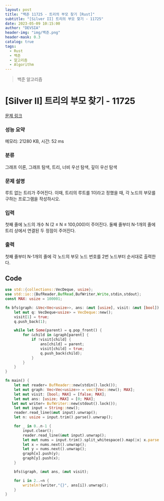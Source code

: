 ```yaml
---
layout: post
title: "백준 11725 - 트리의 부모 찾기 [Rust]"
subtitle: "[Silver II] 트리의 부모 찾기 - 11725"
date: 2023-05-09 10:15:00
author: "DEVSIA"
header-img: "img/백준.png"
header-mask: 0.3
catalog: true
tags:
  - Rust
  - 백준
  - 알고리즘
  - Algorithm
---
```


> 백준 알고리즘

# [Silver II] 트리의 부모 찾기 - 11725

[문제 링크](https://www.acmicpc.net/problem/11725)

### 성능 요약

메모리: 21280 KB, 시간: 52 ms

### 분류

그래프 이론, 그래프 탐색, 트리, 너비 우선 탐색, 깊이 우선 탐색

### 문제 설명

<p>루트 없는 트리가 주어진다. 이때, 트리의 루트를 1이라고 정했을 때, 각 노드의 부모를 구하는 프로그램을 작성하시오.</p>

### 입력

 <p>첫째 줄에 노드의 개수 N (2 ≤ N ≤ 100,000)이 주어진다. 둘째 줄부터 N-1개의 줄에 트리 상에서 연결된 두 정점이 주어진다.</p>

### 출력

 <p>첫째 줄부터 N-1개의 줄에 각 노드의 부모 노드 번호를 2번 노드부터 순서대로 출력한다.</p>

## Code

```rs
use std::{collections::VecDeque, usize};
use std::io::{BufReader,BufRead,BufWriter,Write,stdin,stdout};
const MAX: usize = 100001;

fn bfs(graph: &Vec<Vec<usize>>, ans: &mut [usize], visit: &mut [bool]) {
    let mut q: VecDeque<usize> = VecDeque::new();
    visit[1] = true;
    q.push_back(1);

    while let Some(parent) = q.pop_front() {
        for &child in &graph[parent] {
            if !visit[child] {
                ans[child] = parent;
                visit[child] = true;
                q.push_back(child);
            }
        }
    }
}

fn main() {
    let mut reader= BufReader::new(stdin().lock());
    let mut graph: Vec<Vec<usize>> = vec![Vec::new(); MAX];
    let mut visit: [bool; MAX] = [false; MAX];
    let mut ans: [usize; MAX] = [0; MAX];
   let mut writer= BufWriter::new(stdout().lock());
    let mut input = String::new();
    reader.read_line(&mut input).unwrap();
    let n: usize = input.trim().parse().unwrap();

    for _ in 0..n-1 {
        input.clear();
        reader.read_line(&mut input).unwrap();
        let mut nums = input.trim().split_whitespace().map(|x| x.parse::<usize>().unwrap());
        let x = nums.next().unwrap();
        let y = nums.next().unwrap();
        graph[x].push(y);
        graph[y].push(x);
    }

    bfs(&graph, &mut ans, &mut visit);

    for i in 2..=n {
        writeln!(writer,"{}", ans[i]).unwrap();
    }
}
```
